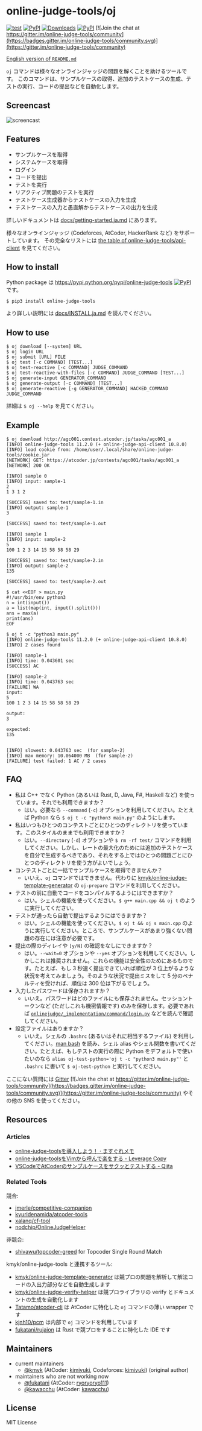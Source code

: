 # online-judge-tools/oj

[![test](https://github.com/online-judge-tools/oj/workflows/test/badge.svg)](https://github.com/online-judge-tools/oj/actions)
[![PyPI](https://img.shields.io/pypi/v/online-judge-tools.svg)](https://pypi.python.org/pypi/online-judge-tools)
[![Downloads](https://pepy.tech/badge/online-judge-tools)](https://pepy.tech/project/online-judge-tools)
[![PyPI](https://img.shields.io/pypi/l/online-judge-tools.svg)](https://github.com/kmyk/online-judge-tools/blob/master/LICENSE)
[![Join the chat at https://gitter.im/online-judge-tools/community](https://badges.gitter.im/online-judge-tools/community.svg)](https://gitter.im/online-judge-tools/community)

[English version of `README.md`](https://github.com/online-judge-tools/oj/blob/master/README.md)

`oj` コマンドは様々なオンラインジャッジの問題を解くことを助けるツールです。
このコマンドは、サンプルケースの取得、追加のテストケースの生成、テストの実行、コードの提出などを自動化します。

## Screencast

![screencast](https://user-images.githubusercontent.com/2203128/34708715-568b13c0-f557-11e7-97ef-9f6b646e4776.gif)

## Features

-   サンプルケースを取得
-   システムケースを取得
-   ログイン
-   コードを提出
-   テストを実行
-   リアクティブ問題のテストを実行
-   テストケース生成器からテストケースの入力を生成
-   テストケースの入力と愚直解からテストケースの出力を生成

詳しいドキュメントは [docs/getting-started.ja.md](https://github.com/online-judge-tools/oj/blob/master/docs/getting-started.ja.md) にあります。

様々なオンラインジャッジ (Codeforces, AtCoder, HackerRank など) をサポートしています。
その完全なリストには [the table of online-judge-tools/api-client](https://github.com/online-judge-tools/api-client#supported-websites) を見てください。

## How to install

Python package は <https://pypi.python.org/pypi/online-judge-tools> [![PyPI](https://img.shields.io/pypi/v/online-judge-tools.svg)](https://pypi.python.org/pypi/online-judge-tools) です。

```console
$ pip3 install online-judge-tools
```

より詳しい説明には [docs/INSTALL.ja.md](https://github.com/online-judge-tools/oj/blob/master/docs/INSTALL.ja.md) を読んでください。


## How to use

```console
$ oj download [--system] URL
$ oj login URL
$ oj submit [URL] FILE
$ oj test [-c COMMAND] [TEST...]
$ oj test-reactive [-c COMMAND] JUDGE_COMMAND
$ oj test-reactive-with-files [-c COMMAND] JUDGE_COMMAND [TEST...]
$ oj generate-input GENERATOR_COMMAND
$ oj generate-output [-c COMMAND] [TEST...]
$ oj generate-reactive [-g GENERATOR_COMMAND] HACKED_COMMAND JUDGE_COMMAND
```

詳細は `$ oj --help` を見てください。

## Example

```console
$ oj download http://agc001.contest.atcoder.jp/tasks/agc001_a
[INFO] online-judge-tools 11.2.0 (+ online-judge-api-client 10.8.0)
[INFO] load cookie from: /home/user/.local/share/online-judge-tools/cookie.jar
[NETWORK] GET: https://atcoder.jp/contests/agc001/tasks/agc001_a
[NETWORK] 200 OK

[INFO] sample 0
[INFO] input: sample-1
2
1 3 1 2

[SUCCESS] saved to: test/sample-1.in
[INFO] output: sample-1
3

[SUCCESS] saved to: test/sample-1.out

[INFO] sample 1
[INFO] input: sample-2
5
100 1 2 3 14 15 58 58 58 29

[SUCCESS] saved to: test/sample-2.in
[INFO] output: sample-2
135

[SUCCESS] saved to: test/sample-2.out

$ cat <<EOF > main.py
#!/usr/bin/env python3
n = int(input())
a = list(map(int, input().split()))
ans = max(a)
print(ans)
EOF

$ oj t -c "python3 main.py"
[INFO] online-judge-tools 11.2.0 (+ online-judge-api-client 10.8.0)
[INFO] 2 cases found

[INFO] sample-1
[INFO] time: 0.043601 sec
[SUCCESS] AC

[INFO] sample-2
[INFO] time: 0.043763 sec
[FAILURE] WA
input:
5
100 1 2 3 14 15 58 58 58 29

output:
3

expected:
135


[INFO] slowest: 0.043763 sec  (for sample-2)
[INFO] max memory: 10.064000 MB  (for sample-2)
[FAILURE] test failed: 1 AC / 2 cases
```

## FAQ

-   私は C++ でなく Python (あるいは Rust, D, Java, F#, Haskell など) を使っています。それでも利用できますか？
    -   はい。必要なら `--command` (`-c`) オプションを利用してください。たとえば Python なら `$ oj t -c "python3 main.py"` のようにします。
-   私はいつもひとつのコンテストごとにひとつのディレクトリを使っています。このスタイルのままでも利用できますか？
    -   はい。`--directory` (`-d`) オプションや `$ rm -rf test/` コマンドを利用してください。しかし、レートの最大化のためには追加のテストケースを自分で生成するべきであり、それをする上ではひとつの問題ごとにひとつのディレクトリを使う方がよいでしょう。
-   コンテストごとに一括でサンプルケースを取得できませんか？
    -   いいえ、`oj` コマンドではできません。代わりに [kmyk/online-judge-template-generator](https://github.com/kmyk/online-judge-template-generator) の `oj-prepare` コマンドを利用してください。
-   テストの前に自動でコードをコンパイルするようにはできますか？
    -   はい。シェルの機能を使ってください。`$ g++ main.cpp && oj t` のように実行してください。
-   テストが通ったら自動で提出するようにはできますか？
    -   はい。シェルの機能を使ってください。`$ oj t && oj s main.cpp` のように実行してください。ところで、サンプルケースがあまり強くない問題の存在には注意が必要です。
-   提出の際のディレイや `[y/N]` の確認をなしにできますか？
    -   はい。`--wait=0` オプションや `--yes` オプションを利用してください。しかしこれは推奨されません。これらの機能は安全性のためにあるものです。たとえば、もし 3 秒速く提出できていれば順位が 3 位上がるような状況を考えてみましょう。そのような状況で提出ミスをして 5 分のペナルティを受ければ、順位は 300 位は下がるでしょう。
-   入力したパスワードは保存されますか？
    -   いいえ。パスワードはどのファイルにも保存されません。セッショントークンなど (ただしこれも機密情報です) のみを保存します。必要であれば [`onlinejudge/_implementation/command/login.py`](https://github.com/kmyk/online-judge-tools/blob/master/onlinejudge/_implementation/command/login.py) などを読んで確認してください。
-   設定ファイルはありますか？
    -   いいえ。シェルの `.bashrc` (あるいはそれに相当するファイル) を利用してください。[man bash](https://linux.die.net/man/1/bash) を読み、シェル alias やシェル関数を書いてください。たとえば、もしテストの実行の際に Python をデフォルトで使いたいのなら `alias oj-test-python='oj t -c "python3 main.py"'` と `.bashrc` に書いて `$ oj-test-python` と実行してください。

ここにない質問には [Gitter](https://gitter.im/online-judge-tools/community) [![Join the chat at https://gitter.im/online-judge-tools/community](https://badges.gitter.im/online-judge-tools/community.svg)](https://gitter.im/online-judge-tools/community) やその他の SNS を使ってください。

## Resources

### Articles

-   [online-judge-toolsを導入しよう！ &#183; ますぐれメモ](https://blog.masutech.work/posts/compro/oj-introduction/)
-   [online-judge-toolsをVimから呼んで楽をする - Leverage Copy](https://maguroguma.hatenablog.com/entry/2020/08/19/090000)
-   [VSCodeでAtCoderのサンプルケースをサクッとテストする - Qiita](https://qiita.com/danpe919/items/7c5697df25fb567f1e71)

### Related Tools

競合:

-   [jmerle/competitive-companion](https://github.com/jmerle/competitive-companion)
-   [kyuridenamida/atcoder-tools](https://github.com/kyuridenamida/atcoder-tools)
-   [xalanq/cf-tool](https://github.com/xalanq/cf-tool)
-   [nodchip/OnlineJudgeHelper](https://github.com/nodchip/OnlineJudgeHelper)

非競合:

-   [shivawu/topcoder-greed](https://github.com/shivawu/topcoder-greed) for Topcoder Single Round Match

kmyk/online-judge-tools と連携するツール:

-   [kmyk/online-judge-template-generator](https://github.com/kmyk/online-judge-template-generator) は競プロの問題を解析して解法コードの入出力部分などを自動生成します
-   [kmyk/online-judge-verify-helper](https://github.com/kmyk/online-judge-verify-helper) は競プロライブラリの verify とドキュメントの生成を自動化します
-   [Tatamo/atcoder-cli](https://github.com/Tatamo/atcoder-cli) は AtCoder に特化した `oj` コマンドの薄い wrapper です
-   [kjnh10/pcm](https://github.com/kjnh10/pcm) は内部で `oj` コマンドを利用しています
-   [fukatani/rujaion](https://github.com/fukatani/rujaion) は Rust で競プロをすることに特化した IDE です

## Maintainers

-   current maintainers
    -   [@kmyk](https://github.com/kmyk) (AtCoder: [kimiyuki](https://atcoder.jp/users/kimiyuki), Codeforces: [kimiyuki](https://codeforces.com/profile/kimiyuki)) (original author)
-   maintainers who are not working now
    -   [@fukatani](https://github.com/fukatani) (AtCoder: [ryoryoryo111](https://atcoder.jp/users/ryoryoryo111))
    -   [@kawacchu](https://github.com/kawacchu) (AtCoder: [kawacchu](https://atcoder.jp/users/kawacchu))

## License

MIT License
